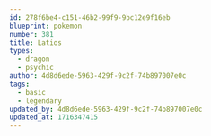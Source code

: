 ```yaml
---
id: 278f6be4-c151-46b2-99f9-9bc12e9f16eb
blueprint: pokemon
number: 381
title: Latios
types:
  - dragon
  - psychic
author: 4d8d6ede-5963-429f-9c2f-74b897007e0c
tags:
  - basic
  - legendary
updated_by: 4d8d6ede-5963-429f-9c2f-74b897007e0c
updated_at: 1716347415
---
```

